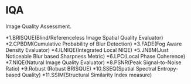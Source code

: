 # IQA
Image Quality Assessment.


*1.BRISQUE(Blind/Referenceless Image Spatial Quality Evaluator)
*2.CPBDM(Cumulative Probability of Blur Detection)
*3.FADE(Fog Aware Density Evaluator)
*4.ILNIQE(Integrated Local NIQE)
*5.JNBM(Just Noticeable Blur based Sharpness Metric)
*6.LPC(Local Phase Coherence)
*7.NIQE(Natural Image Quality Evaluator)
*8.PSNR(Peak Signal-to-Noise Ratio)
*9.Robust (Robust BRISQUE)
*10.SSEQ(Spatial Spectral Entropy-based Quality)
*11.SSIM(Structural Similarity Index measure)
